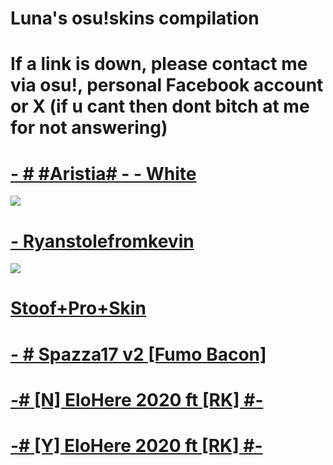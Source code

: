 # Luna's osu!skins compilation
# If a link is down, please contact me via osu!, personal Facebook account or X (if u cant then dont bitch at me for not answering)

# [- # #Aristia# - - White](https://mega.nz/file/HIcznJ7B#Scaj9L4G8hBGWe2rVsCen7NtVemWiOphJchz2Ly-f5k) 
![](https://i.imgur.com/EXQSmRb.png)

# [- Ryanstolefromkevin](https://mega.nz/file/WM9F0LYQ#vMBqLNSDvRRV06v6tfXX6dBEBVhVdmowQrx_Vj4S2jQ) 
![](https://i.imgur.com/EXQSmRb.png)

# [Stoof+Pro+Skin](https://mega.nz/file/yYdC3bSJ#r_zJqvwnI9JjsBZxT7xXO2wjMg4gqquOZlaBd_7ewwE)

# [-     # Spazza17 v2 [Fumo Bacon]](https://mega.nz/file/SM8AjIgA#WHxD0flLILaBaTtulwuK5gZZ0b4dljPlS5Mtxts0ut4)

# [-# [N] EloHere 2020 ft [RK] #-](https://mega.nz/file/CUNSiLbb#kaZb2T4TnoPWBpNkE2jjPmCD87Q7RwDhXPMwXdLdPrI)

# [-# [Y] EloHere 2020 ft [RK] #-](https://mega.nz/file/qZUjGIJa#YrE3AUUWRyJBG2TLBFdWpuokXUJKRjWsogoYuHKj0o0)

